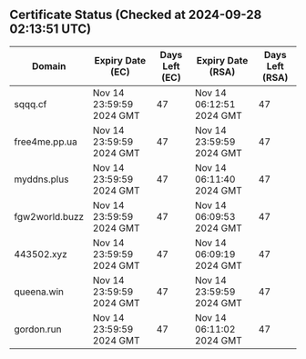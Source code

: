 ## Certificate Status (Checked at 2024-09-28 02:13:51 UTC)
| Domain | Expiry Date (EC) | Days Left (EC) | Expiry Date (RSA) | Days Left (RSA) |
|--------|-------------------|----------------|--------------------|--------------------|
| sqqq.cf | Nov 14 23:59:59 2024 GMT | 47 | Nov 14 06:12:51 2024 GMT | 47 |
| free4me.pp.ua | Nov 14 23:59:59 2024 GMT | 47 | Nov 14 23:59:59 2024 GMT | 47 |
| myddns.plus | Nov 14 23:59:59 2024 GMT | 47 | Nov 14 06:11:40 2024 GMT | 47 |
| fgw2world.buzz | Nov 14 23:59:59 2024 GMT | 47 | Nov 14 06:09:53 2024 GMT | 47 |
| 443502.xyz | Nov 14 23:59:59 2024 GMT | 47 | Nov 14 06:09:19 2024 GMT | 47 |
| queena.win | Nov 14 23:59:59 2024 GMT | 47 | Nov 14 23:59:59 2024 GMT | 47 |
| gordon.run | Nov 14 23:59:59 2024 GMT | 47 | Nov 14 06:11:02 2024 GMT | 47 |
